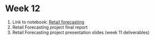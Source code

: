 # Week 12

1. Link to notebook: [Retail forecasting](https://github.com/keithonpy/bev_retail_forecasting)
2. Retail Forecasting project final report
3. Retail Forecasting project presentation slides (week 11 deliverables)
